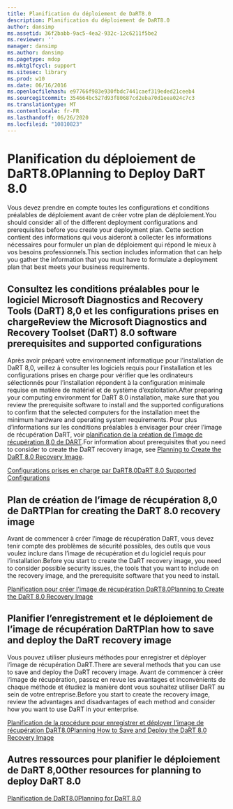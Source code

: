 ```yaml
---
title: Planification du déploiement de DaRT8.0
description: Planification du déploiement de DaRT8.0
author: dansimp
ms.assetid: 36f2babb-9ac5-4ea2-932c-12c6211f5be2
ms.reviewer: ''
manager: dansimp
ms.author: dansimp
ms.pagetype: mdop
ms.mktglfcycl: support
ms.sitesec: library
ms.prod: w10
ms.date: 06/16/2016
ms.openlocfilehash: e97766f983e930fbdc7441caef319eded21ceeb4
ms.sourcegitcommit: 354664bc527d93f80687cd2eba70d1eea024c7c3
ms.translationtype: MT
ms.contentlocale: fr-FR
ms.lasthandoff: 06/26/2020
ms.locfileid: "10810823"
---
```

# <span data-ttu-id="75f34-103">Planification du déploiement de DaRT8.0</span><span class="sxs-lookup"><span data-stu-id="75f34-103">Planning to Deploy DaRT 8.0</span></span>


<span data-ttu-id="75f34-104">Vous devez prendre en compte toutes les configurations et conditions préalables de déploiement avant de créer votre plan de déploiement.</span><span class="sxs-lookup"><span data-stu-id="75f34-104">You should consider all of the different deployment configurations and prerequisites before you create your deployment plan.</span></span> <span data-ttu-id="75f34-105">Cette section contient des informations qui vous aideront à collecter les informations nécessaires pour formuler un plan de déploiement qui répond le mieux à vos besoins professionnels.</span><span class="sxs-lookup"><span data-stu-id="75f34-105">This section includes information that can help you gather the information that you must have to formulate a deployment plan that best meets your business requirements.</span></span>

## <span data-ttu-id="75f34-106">Consultez les conditions préalables pour le logiciel Microsoft Diagnostics and Recovery Tools (DaRT) 8,0 et les configurations prises en charge</span><span class="sxs-lookup"><span data-stu-id="75f34-106">Review the Microsoft Diagnostics and Recovery Toolset (DaRT) 8.0 software prerequisites and supported configurations</span></span>


<span data-ttu-id="75f34-107">Après avoir préparé votre environnement informatique pour l’installation de DaRT 8,0, veillez à consulter les logiciels requis pour l’installation et les configurations prises en charge pour vérifier que les ordinateurs sélectionnés pour l’installation répondent à la configuration minimale requise en matière de matériel et de système d’exploitation.</span><span class="sxs-lookup"><span data-stu-id="75f34-107">After preparing your computing environment for DaRT 8.0 installation, make sure that you review the prerequisite software to install and the supported configurations to confirm that the selected computers for the installation meet the minimum hardware and operating system requirements.</span></span> <span data-ttu-id="75f34-108">Pour plus d’informations sur les conditions préalables à envisager pour créer l’image de récupération DaRT, voir [planification de la création de l’image de récupération 8,0 de DART](planning-to-create-the-dart-80-recovery-image-dart-8.md).</span><span class="sxs-lookup"><span data-stu-id="75f34-108">For information about prerequisites that you need to consider to create the DaRT recovery image, see [Planning to Create the DaRT 8.0 Recovery Image](planning-to-create-the-dart-80-recovery-image-dart-8.md).</span></span>

[<span data-ttu-id="75f34-109">Configurations prises en charge par DaRT8.0</span><span class="sxs-lookup"><span data-stu-id="75f34-109">DaRT 8.0 Supported Configurations</span></span>](dart-80-supported-configurations-dart-8.md)

## <span data-ttu-id="75f34-110">Plan de création de l’image de récupération 8,0 de DaRT</span><span class="sxs-lookup"><span data-stu-id="75f34-110">Plan for creating the DaRT 8.0 recovery image</span></span>


<span data-ttu-id="75f34-111">Avant de commencer à créer l’image de récupération DaRT, vous devez tenir compte des problèmes de sécurité possibles, des outils que vous voulez inclure dans l’image de récupération et du logiciel requis pour l’installation.</span><span class="sxs-lookup"><span data-stu-id="75f34-111">Before you start to create the DaRT recovery image, you need to consider possible security issues, the tools that you want to include on the recovery image, and the prerequisite software that you need to install.</span></span>

[<span data-ttu-id="75f34-112">Planification pour créer l'image de récupération DaRT8.0</span><span class="sxs-lookup"><span data-stu-id="75f34-112">Planning to Create the DaRT 8.0 Recovery Image</span></span>](planning-to-create-the-dart-80-recovery-image-dart-8.md)

## <span data-ttu-id="75f34-113">Planifier l’enregistrement et le déploiement de l’image de récupération DaRT</span><span class="sxs-lookup"><span data-stu-id="75f34-113">Plan how to save and deploy the DaRT recovery image</span></span>


<span data-ttu-id="75f34-114">Vous pouvez utiliser plusieurs méthodes pour enregistrer et déployer l’image de récupération DaRT.</span><span class="sxs-lookup"><span data-stu-id="75f34-114">There are several methods that you can use to save and deploy the DaRT recovery image.</span></span> <span data-ttu-id="75f34-115">Avant de commencer à créer l’image de récupération, passez en revue les avantages et inconvénients de chaque méthode et étudiez la manière dont vous souhaitez utiliser DaRT au sein de votre entreprise.</span><span class="sxs-lookup"><span data-stu-id="75f34-115">Before you start to create the recovery image, review the advantages and disadvantages of each method and consider how you want to use DaRT in your enterprise.</span></span>

[<span data-ttu-id="75f34-116">Planification de la procédure pour enregistrer et déployer l'image de récupération DaRT8.0</span><span class="sxs-lookup"><span data-stu-id="75f34-116">Planning How to Save and Deploy the DaRT 8.0 Recovery Image</span></span>](planning-how-to-save-and-deploy-the-dart-80-recovery-image-dart-8.md)

## <span data-ttu-id="75f34-117">Autres ressources pour planifier le déploiement de DaRT 8,0</span><span class="sxs-lookup"><span data-stu-id="75f34-117">Other resources for planning to deploy DaRT 8.0</span></span>


[<span data-ttu-id="75f34-118">Planification de DaRT8.0</span><span class="sxs-lookup"><span data-stu-id="75f34-118">Planning for DaRT 8.0</span></span>](planning-for-dart-80-dart-8.md)

 

 





